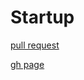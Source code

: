 # Startup

[pull request](https://github.com/trubychyura/Startup/pull/1)

[gh page](https://trubychyura.github.io/Startup/)

